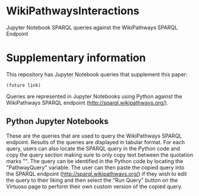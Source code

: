 # WikiPathwaysInteractions
Jupyter Notebook SPARQL queries against the WikiPathways SPARQL Endpoint
# Supplementary information 

This repository has Jupyter Notebook queries that supplement this paper:

```text
(future link)
```

Queries are represented in Jupyter Notebooks using Python against the WikiPathways SPARQL endpoint (http://sparql.wikipathways.org/).

## Python Jupyter Notebooks

These are the queries that are used to query the WikiPathways SPARQL endpoint.  Results of the queries are displayed in tabular format.  For each query, users can also locate the SPARQL query in the Python code and copy the query section making sure to only copy text between the quotation marks "".  The query can be identified in the Python code by locating the "PathwayQuery" variable.  The user can then paste the copied query into the SPARQL endpoint (http://sparql.wikipathways.org/) if they wish to edit the query to their liking and then select the "Run Query" button on the Virtuoso page to perform their own custom version of the copied query.  
